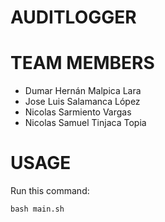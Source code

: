 # AUDITLOGGER

# TEAM MEMBERS
- Dumar Hernán Malpica Lara 
- Jose Luis Salamanca López
- Nicolas Sarmiento Vargas
- Nicolas Samuel Tinjaca Topia

# USAGE
Run this command:
```
bash main.sh
```
